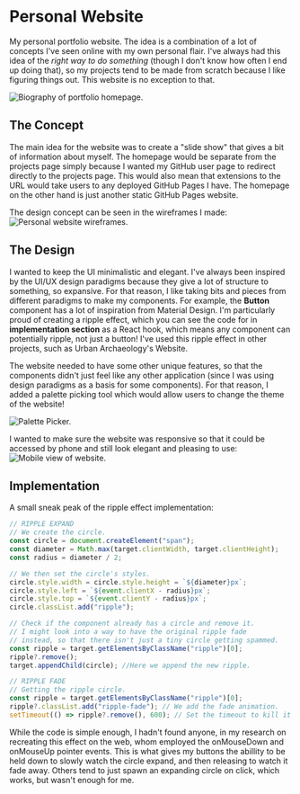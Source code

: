 # Personal Website
My personal portfolio website. The idea is a combination of a lot of concepts
I've seen online with my own personal flair. I've always had this idea of the
*right way to do something* (though I don't know how often I end up doing that),
so my projects tend to be made from scratch because I like figuring things out.
This website is no exception to that.

![Biography of portfolio homepage.](/assets/kalvin-portfolio/bio.jpg)

## The Concept
The main idea for the website was to create a "slide show" that gives a bit of
information about myself. The homepage would be separate from the projects page
simply because I wanted my GitHub user page to redirect directly to the projects
page. This would also mean that extensions to the URL would take users to any
deployed GitHub Pages I have. The homepage on the other hand is just another static
GitHub Pages website.

The design concept can be seen in the wireframes I made:
![Personal website wireframes.](/assets/kalvin-portfolio/wireframes.jpg)

## The Design
I wanted to keep the UI minimalistic and elegant. I've always been inspired by
the UI/UX design paradigms because they give a lot of structure to something, so
expansive. For that reason, I like taking bits and pieces from different paradigms
to make my components. For example, the **Button** component has a lot of inspiration
from Material Design. I'm particularly proud of creating a ripple effect, which you can see
the code for in **implementation section** as a React hook, which means any component can
potentially ripple, not just a button! I've used this ripple effect in other projects,
such as Urban Archaeology's Website.

The website needed to have some other unique features, so that the components didn't just
feel like any other application (since I was using design paradigms as a basis for some
components). For that reason, I added a palette picking tool which would allow users to
change the theme of the website!

![Palette Picker.](/assets/kalvin-portfolio/palette_picker.jpg)

I wanted to make sure the website was responsive so that it could be accessed by phone
and still look elegant and pleasing to use:
![Mobile view of website.](/assets/kalvin-portfolio/mobile.jpg)

## Implementation
A small sneak peak of the ripple effect implementation:
```js
// RIPPLE EXPAND
// We create the circle.
const circle = document.createElement("span");
const diameter = Math.max(target.clientWidth, target.clientHeight);
const radius = diameter / 2;

// We then set the circle's styles.
circle.style.width = circle.style.height = `${diameter}px`;
circle.style.left = `${event.clientX - radius}px`;
circle.style.top = `${event.clientY - radius}px`;
circle.classList.add("ripple");

// Check if the component already has a circle and remove it.
// I might look into a way to have the original ripple fade
// instead, so that there isn't just a tiny circle getting spammed.
const ripple = target.getElementsByClassName("ripple")[0];
ripple?.remove();
target.appendChild(circle); //Here we append the new ripple.

// RIPPLE FADE
// Getting the ripple circle.
const ripple = target.getElementsByClassName("ripple")[0];
ripple?.classList.add("ripple-fade"); // We add the fade animation.
setTimeout(() => ripple?.remove(), 600); // Set the timeout to kill it once the animation is over.
```

While the code is simple enough, I hadn't found anyone, in my research on recreating this
effect on the web, whom employed the onMouseDown and onMouseUp pointer events. This is what
gives my buttons the abillity to be held down to slowly watch the circle expand, and then
releasing to watch it fade away. Others tend to just spawn an expanding circle on click, which
works, but wasn't enough for me.
